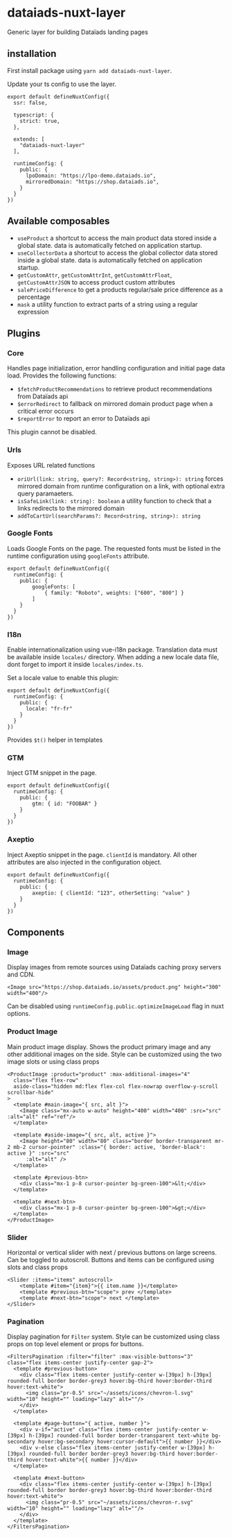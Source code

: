# dataiads-nuxt-layer

Generic layer for building Dataïads landing pages

## installation
First install package using `yarn add dataiads-nuxt-layer`.

Update your ts config to use the layer.

```
export default defineNuxtConfig({
  ssr: false,

  typescript: {
    strict: true,
  },

  extends: [
    "dataiads-nuxt-layer"
  ],

  runtimeConfig: {
    public: {
      lpoDomain: "https://lpo-demo.dataiads.io",
      mirroredDomain: "https://shop.dataiads.io",
    }
  }
})
```

## Available composables
* `useProduct` a shortcut to access the main product data stored inside a global state. data is automatically fetched on application startup.
* `useCollectorData` a shortcut to access the global collector data stored inside a global state. data is automatically fetched on application startup.
* `getCustomAttr`, `getCustomAttrInt`, `getCustomAttrFloat`, `getCustomAttrJSON` to access product custom attributes
* `salePriceDifference` to get a products regular/sale price difference as a percentage
* `mask` a utility function to extract parts of a string using a regular expression


## Plugins
### Core
Handles page initialization, error handling configuration and initial page data load.
Provides the following functions:
* `$fetchProductRecommendations` to retrieve product recommendations from Dataïads api
* `$errorRedirect` to fallback on mirrored domain product page when a critical error occurs
* `$reportError` to report an error to Dataïads api

This plugin cannot be disabled.

### Urls
Exposes URL related functions
* `oriUrl(link: string, query?: Record<string, string>): string` forces mirrored domain from runtime configuration on a link, with optional extra query paramaeters.
* `isSafeLink(link: string): boolean` a utility function to check that a links redirects to the mirrored domain
*  `addToCartUrl(searchParams?: Record<string, string>): string` 

### Google Fonts
Loads Google Fonts on the page. The requested fonts must be listed in the runtime configuration using `googleFonts` attribute.
```
export default defineNuxtConfig({
  runtimeConfig: {
    public: {
        googleFonts: [
            { family: "Roboto", weights: ["600", "800"] }
        ]
    }
  }
})
```

### I18n
Enable internationalization using vue-i18n package. 
Translation data must be available inside `locales/` directory. When adding a new locale data file, dont forget to import it inside `locales/index.ts`.

Set a locale value to enable this plugin:
```
export default defineNuxtConfig({
  runtimeConfig: {
    public: {
      locale: "fr-fr"
    }
  }
})
```

Provides `$t()` helper in templates


### GTM
Inject GTM snippet in the page.
```
export default defineNuxtConfig({
  runtimeConfig: {
    public: {
        gtm: { id: "FOOBAR" }
    }
  }
})
```

### Axeptio
Inject Axeptio snippet in the page. `clientId` is mandatory. All other attributes are also injected in the configuration object.

```
export default defineNuxtConfig({
  runtimeConfig: {
    public: {
        axeptio: { clientId: "123", otherSetting: "value" }
    }
  }
})
```

## Components

### Image
Display images from remote sources using Dataïads caching proxy servers and CDN.
```
<Image src="https://shop.dataiads.io/assets/product.png" height="300" width="400"/>
```
Can be disabled using `runtimeConfig.public.optimizeImageLoad` flag in nuxt options.


### Product Image
Main product image display. Shows the product primary image and any other additional images on the side.
Style can be customized using the two image slots or using class props
```
<ProductImage :product="product" :max-additional-images="4"
  class="flex flex-row"
  aside-class="hidden md:flex flex-col flex-nowrap overflow-y-scroll scrollbar-hide"
>
  <template #main-image="{ src, alt }">
    <Image class="mx-auto w-auto" height="400" width="400" :src="src" :alt="alt" ref="ref"/>
  </template>

  <template #aside-image="{ src, alt, active }">
    <Image height="80" width="80" class="border border-transparent mr-2 mb-2 cursor-pointer" :class="{ border: active, 'border-black': active }" :src="src"
      :alt="alt" />
  </template>

  <template #previous-btn>
    <div class="mx-1 p-8 cursor-pointer bg-green-100">&lt;</div> 
  </template>

  <template #next-btn>
    <div class="mx-1 p-8 cursor-pointer bg-green-100">&gt;</div> 
  </template>
</ProductImage>
```

### Slider
Horizontal or vertical slider with next / previous buttons on large screens. Can be toggled to autoscroll.
Buttons and items can be configured using slots and class props
```
<Slider :items="items" autoscroll>
    <template #item="{item}">{{ item.name }}</template>
    <template #previous-btn="scope"> prev </template>
    <template #next-btn="scope"> next </template>
</Slider>
```

### Pagination
Display pagination for `Filter` system. Style can be customized using class props on top level element or props for buttons.
```
<FiltersPagination :filter="filter" :max-visible-buttons="3" class="flex items-center justify-center gap-2">
  <template #previous-button>
    <div class="flex items-center justify-center w-[39px] h-[39px] rounded-full border border-grey3 hover:bg-third hover:border-third hover:text-white">
      <img class="pr-0.5" src="~/assets/icons/chevron-l.svg" width="10" height="" loading="lazy" alt=""/>
    </div>
  </template>

  <template #page-button="{ active, number }">
    <div v-if="active" class="flex items-center justify-center w-[39px] h-[39px] rounded-full border border-transparent text-white bg-secondary hover:bg-secondary hover:cursor-default">{{ number }}</div>
    <div v-else class="flex items-center justify-center w-[39px] h-[39px] rounded-full border border-grey3 hover:bg-third hover:border-third hover:text-white">{{ number }}</div>
  </template>

  <template #next-button>
    <div class="flex items-center justify-center w-[39px] h-[39px] rounded-full border border-grey3 hover:bg-third hover:border-third hover:text-white">
      <img class="pr-0.5" src="~/assets/icons/chevron-r.svg" width="10" height="" loading="lazy" alt=""/>
    </div>
  </template>
</FiltersPagination>
```